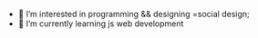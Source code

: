 
- 👀 I’m interested in programming && designing =social design;
- 🌱 I’m currently learning  js web development


